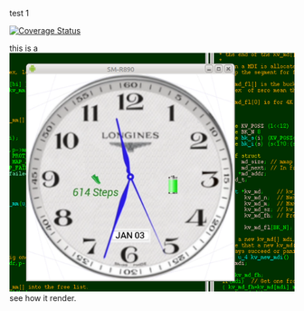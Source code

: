 test 1


[![Coverage Status](https://coveralls.io/repos/github/satya164/pigment/badge.svg?branch=master)](https://coveralls.io/github/satya164/pigment?branch=master)



this is a [![Coverage Status](yo.png)](yo) see how it render.
